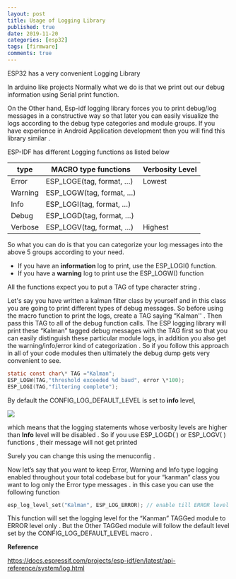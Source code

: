 ```yaml
---
layout: post
title: Usage of Logging Library
published: true
date: 2019-11-20
categories: [esp32]
tags: [firmware]
comments: true
---
```


ESP32 has a very convenient Logging Library

In arduino like projects Normally what we do is that we print out our debug information using Serial print function.

On the Other hand, Esp-idf logging library forces you to print debug/log messages in a constructive way so that later you can easily visualize the logs according to the debug type categories and module groups. If you have experience in Android Application development then you will find this library similar .

ESP-IDF has different Logging functions as listed below

| **type** | **MACRO type functions** | **Verbosity Level** |
| -------- | ------------------------ | ------------------- |
| Error    | ESP_LOGE(tag, format, …) | Lowest              |
| Warning  | ESP_LOGW(tag, format, …) |                     |
| Info     | ESP_LOGI(tag, format, …) |                     |
| Debug    | ESP_LOGD(tag, format, …) |                     |
| Verbose  | ESP_LOGV(tag, format, …) | Highest             |

So what you can do is that you can categorize your log messages into the above 5 groups according to your need.

- If you have an **information** log to print, use the ESP_LOGI() function.
- If you have a **warning** log to print use the ESP_LOGW() function

All the functions expect you to put a TAG of type character string .

Let's say you have written a kalman filter class by yourself and in this class you are going to print different types of debug messages. So before using the macro function to print the logs, create a TAG saying “Kalman'' . Then pass this TAG to all of the debug function calls. The ESP logging library will print these “Kalman” tagged debug messages with the TAG first so that you can easily distinguish these particular module logs, in addition you also get the warning/info/error kind of categorization . So if you follow this approach in all of your code modules then ultimately the debug dump gets very convenient to see.

```c
static const char\* TAG ="Kalman";   
ESP_LOGW(TAG,"threshold exceeded %d baud", error \*100);
ESP_LOGI(TAG,"filtering complete");
```

By default the CONFIG_LOG_DEFAULT_LEVEL is set to **info** level,

![](https://lh6.googleusercontent.com/PHPhdFsrfDD43mqFtvt9L7INpXMv1hqq8UJz7peqP_MU7PJkHXNTNNLH5S37ahWghSNUGJJvIxfM5NT-osQ5kykpEM-rManmdPdLfj_v5lrrxaRMRMWkKKpC1xMS7YvPd0EgUveQ)

which means that the logging statements whose verbosity levels are higher than **Info** level will be disabled . So if you use ESP_LOGD( ) or ESP_LOGV( ) functions , their message will not get printed

Surely you can change this using the menuconfig .

Now let’s say that you want to keep Error, Warning and Info type logging enabled throughout your total codebase but for your “kanman” class you want to log only the Error type messages . in this case you can use the following function

```c
esp_log_level_set("Kalman", ESP_LOG_ERROR); // enable till ERROR level
```

This function will set the logging level for the “Kanman” TAGGed module to ERROR level only . But the Other TAGGed module will follow the default level set by the CONFIG_LOG_DEFAULT_LEVEL macro .

**Reference**

<https://docs.espressif.com/projects/esp-idf/en/latest/api-reference/system/log.html>

  
  
  
  

